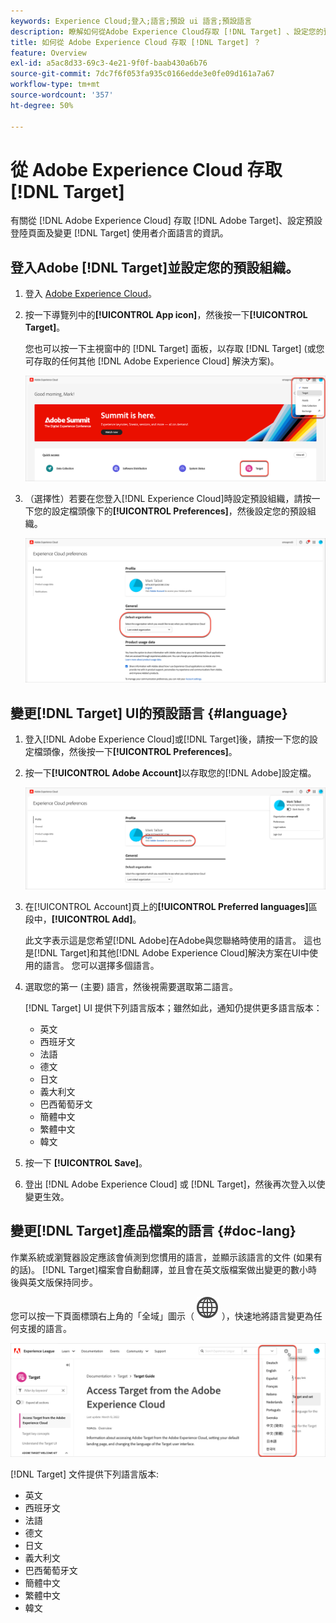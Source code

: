 ```yaml
---
keywords: Experience Cloud;登入;語言;預設 ui 語言;預設語言
description: 瞭解如何從Adobe Experience Cloud存取 [!DNL Target] 、設定您的預設組織，以及變更 [!DNL Target] UI和檔案的語言。
title: 如何從 Adobe Experience Cloud 存取 [!DNL Target] ？
feature: Overview
exl-id: a5ac8d33-69c3-4e21-9f0f-baab430a6b76
source-git-commit: 7dc7f6f053fa935c0166edde3e0fe09d161a7a67
workflow-type: tm+mt
source-wordcount: '357'
ht-degree: 50%

---
```


# 從 Adobe Experience Cloud 存取 [!DNL Target]

有關從 [!DNL Adobe Experience Cloud] 存取 [!DNL Adobe Target]、設定預設登陸頁面及變更 [!DNL Target] 使用者介面語言的資訊。

## 登入Adobe [!DNL Target]並設定您的預設組織。

1. 登入 [Adobe Experience Cloud](https://experience.adobe.com/)。

1. 按一下導覽列中的&#x200B;**[!UICONTROL App icon]**，然後按一下&#x200B;**[!UICONTROL Target]**。

   您也可以按一下主視窗中的 [!DNL Target] 面板，以存取 [!DNL Target] (或您可存取的任何其他 [!DNL Adobe Experience Cloud] 解決方案)。

   ![應用程式圖示](/help/main/c-intro/assets/appmenu-new.png)

1. （選擇性）若要在您登入[!DNL Experience Cloud]時設定預設組織，請按一下您的設定檔頭像下的&#x200B;**[!UICONTROL Preferences]**，然後設定您的預設組織。

   ![登陸頁面](/help/main/c-intro/assets/pagepref-new.png)

## 變更[!DNL Target] UI的預設語言 {#language}

1. 登入[!DNL Adobe Experience Cloud]或[!DNL Target]後，請按一下您的設定檔頭像，然後按一下&#x200B;**[!UICONTROL Preferences]**。

1. 按一下&#x200B;**[!UICONTROL Adobe Account]**&#x200B;以存取您的[!DNL Adobe]設定檔。

   ![Adobe 帳戶](/help/main/c-intro/assets/adobe-account.png)

1. 在[!UICONTROL Account]頁上的&#x200B;**[!UICONTROL Preferred languages]**&#x200B;區段中，**[!UICONTROL Add]**。

   此文字表示這是您希望[!DNL Adobe]在Adobe與您聯絡時使用的語言。 這也是[!DNL Target]和其他[!DNL Adobe Experience Cloud]解決方案在UI中使用的語言。 您可以選擇多個語言。

1. 選取您的第一 (主要) 語言，然後視需要選取第二語言。

   [!DNL Target] UI 提供下列語言版本；雖然如此，通知仍提供更多語言版本：

   * 英文
   * 西班牙文
   * 法語
   * 德文
   * 日文
   * 義大利文
   * 巴西葡萄牙文
   * 簡體中文
   * 繁體中文
   * 韓文

1. 按一下 **[!UICONTROL Save]**。

1. 登出 [!DNL Adobe Experience Cloud] 或 [!DNL Target]，然後再次登入以使變更生效。

## 變更[!DNL Target]產品檔案的語言 {#doc-lang}

作業系統或瀏覽器設定應該會偵測到您慣用的語言，並顯示該語言的文件 (如果有的話)。 [!DNL Target]檔案會自動翻譯，並且會在英文版檔案做出變更的數小時後與英文版保持同步。

您可以按一下頁面標頭右上角的「全域」圖示（ ![語言切換器](/help/main/assets/icons/GlobeGrid.svg) ），快速地將語言變更為任何支援的語言。

![變更語言](/help/main/c-intro/assets/mt-original.png)

[!DNL Target] 文件提供下列語言版本:

* 英文
* 西班牙文
* 法語
* 德文
* 日文
* 義大利文
* 巴西葡萄牙文
* 簡體中文
* 繁體中文
* 韓文
